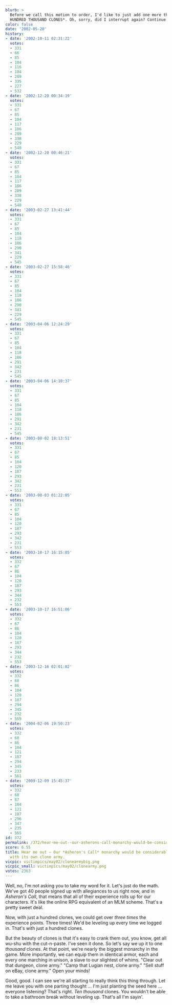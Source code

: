 ```yaml
---
blurb: >
  Before we call this motion to order, I'd like to just add one more thought. *ONE
  HUNDRED THOUSAND CLONES*. Oh, sorry, did I interrupt again? Continue.
color: false
date: '2002-05-20'
history:
- date: '2002-10-11 02:31:22'
  votes:
  - 331
  - 66
  - 85
  - 104
  - 116
  - 184
  - 289
  - 335
  - 227
  - 532
- date: '2002-12-20 00:34:19'
  votes:
  - 331
  - 67
  - 85
  - 104
  - 117
  - 186
  - 289
  - 338
  - 229
  - 540
- date: '2002-12-20 00:46:21'
  votes:
  - 331
  - 67
  - 85
  - 104
  - 117
  - 186
  - 289
  - 338
  - 229
  - 540
- date: '2003-02-27 13:41:44'
  votes:
  - 331
  - 67
  - 85
  - 104
  - 118
  - 186
  - 290
  - 341
  - 229
  - 545
- date: '2003-02-27 15:58:46'
  votes:
  - 331
  - 67
  - 85
  - 104
  - 118
  - 186
  - 290
  - 341
  - 229
  - 545
- date: '2003-04-06 12:24:29'
  votes:
  - 331
  - 67
  - 85
  - 104
  - 118
  - 186
  - 291
  - 342
  - 231
  - 545
- date: '2003-04-06 14:10:37'
  votes:
  - 331
  - 67
  - 85
  - 104
  - 118
  - 186
  - 291
  - 342
  - 231
  - 545
- date: '2003-08-02 18:13:51'
  votes:
  - 331
  - 67
  - 85
  - 104
  - 120
  - 187
  - 293
  - 342
  - 231
  - 553
- date: '2003-08-03 01:22:05'
  votes:
  - 331
  - 67
  - 85
  - 104
  - 120
  - 187
  - 293
  - 342
  - 231
  - 553
- date: '2003-10-17 16:15:05'
  votes:
  - 332
  - 67
  - 86
  - 104
  - 120
  - 187
  - 293
  - 344
  - 232
  - 553
- date: '2003-10-17 16:51:06'
  votes:
  - 332
  - 67
  - 86
  - 104
  - 120
  - 187
  - 293
  - 344
  - 232
  - 553
- date: '2003-12-16 02:01:02'
  votes:
  - 332
  - 68
  - 86
  - 104
  - 120
  - 187
  - 294
  - 345
  - 232
  - 559
- date: '2004-02-06 19:50:23'
  votes:
  - 332
  - 68
  - 86
  - 104
  - 121
  - 187
  - 294
  - 345
  - 233
  - 561
- date: '2009-12-09 15:45:37'
  votes:
  - 332
  - 68
  - 87
  - 104
  - 121
  - 187
  - 296
  - 347
  - 235
  - 565
id: 372
permalink: /372/hear-me-out--our-asherons-call-monarchy-would-be-considerably-more-powerful-with-its-own-clone-army/
score: 6.55
title: Hear me out — Our *Asheron's Call* monarchy would be considerably more powerful
  with its own clone army.
vicpic: victimpics/may02/clonearmybig.png
vicpic_small: victimpics/may02/clonearmy.png
votes: 2363
---
```


Well, no, I'm not asking you to take my word for it. Let's just do the
math. We've got 40 people signed up with allegiances to us right now,
and in *Asheron's Call*, that means that all of their experience rolls
up for our characters. It's like the online RPG equivalent of an MLM
scheme. That's a pretty sweet deal.

Now, with just a hundred clones, we could get over *three times* the
experience points. Three times! We'd be leveling up every time we logged
in. That's with just a hundred clones.

But the beauty of clones is that it's easy to crank them out, you know,
get all wu-shu with the cut-n-paste. I've seen it done. So let's say we
up it to one *thousand* clones. At that point, we're nearly the biggest
monarchy in the game. More importantly, we can equip them in identical
armor, each and every one marching in unison, a slave to our slightest
of whims. "Clear out that dungeon, clone army." "Camp that Lugian nest,
clone army." "Sell stuff on eBay, clone army." Open your minds!

Good, good. I can see we're all starting to really think this thing
through. Let me leave you with one parting thought … I'm just planting
the seed here … everyone listening? That's right. *Ten thousand* clones.
You wouldn't be able to take a bathroom break without leveling up.
That's all I'm sayin'.